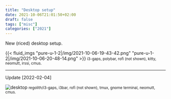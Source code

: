 ```yaml
---
title: "Desktop setup"
date: 2021-10-06T21:01:50+02:00
draft: false
tags: ["misc"]
categories: ["2021"]
---
```


New (riced) desktop setup.

{{< fluid_imgs
  "pure-u-1-2|/img/2021-10-06-19-43-42.png"
  "pure-u-1-2|/img/2021-10-06-20-48-14.png" >}}
<small> i3-gaps, polybar, rofi (not shown), kitty, neomutt, irssi, cmus.</small>

-----

Update [2022-02-04]

![desktop](/img/2022-02-04-11-09-03.png)
<small> regolith/i3-gaps, i3bar, rofi (not shown), tmux, gnome terminal, neomutt, cmus.</small>

